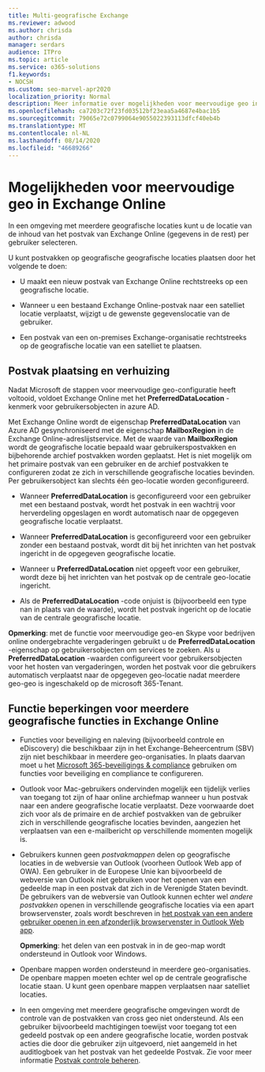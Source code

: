 ```yaml
---
title: Multi-geografische Exchange
ms.reviewer: adwood
ms.author: chrisda
author: chrisda
manager: serdars
audience: ITPro
ms.topic: article
ms.service: o365-solutions
f1.keywords:
- NOCSH
ms.custom: seo-marvel-apr2020
localization_priority: Normal
description: Meer informatie over mogelijkheden voor meervoudige geo in Exchange Online, zoals beperkingen van functies en Postvak plaatsing.
ms.openlocfilehash: ca7203c72f23fd03512bf23eaa5a4687e4bac1b5
ms.sourcegitcommit: 79065e72c0799064e9055022393113dfcf40eb4b
ms.translationtype: MT
ms.contentlocale: nl-NL
ms.lasthandoff: 08/14/2020
ms.locfileid: "46689266"
---
```

# <a name="multi-geo-capabilities-in-exchange-online"></a>Mogelijkheden voor meervoudige geo in Exchange Online

In een omgeving met meerdere geografische locaties kunt u de locatie van de inhoud van het postvak van Exchange Online (gegevens in de rest) per gebruiker selecteren.

U kunt postvakken op geografische geografische locaties plaatsen door het volgende te doen:

- U maakt een nieuw postvak van Exchange Online rechtstreeks op een geografische locatie.

- Wanneer u een bestaand Exchange Online-postvak naar een satelliet locatie verplaatst, wijzigt u de gewenste gegevenslocatie van de gebruiker.

- Een postvak van een on-premises Exchange-organisatie rechtstreeks op de geografische locatie van een satelliet te plaatsen.

## <a name="mailbox-placement-and-moves"></a>Postvak plaatsing en verhuizing

Nadat Microsoft de stappen voor meervoudige geo-configuratie heeft voltooid, voldoet Exchange Online met het **PreferredDataLocation** -kenmerk voor gebruikersobjecten in azure AD.

Met Exchange Online wordt de eigenschap **PreferredDataLocation** van Azure AD gesynchroniseerd met de eigenschap **MailboxRegion** in de Exchange Online-adreslijstservice. Met de waarde van **MailboxRegion** wordt de geografische locatie bepaald waar gebruikerspostvakken en bijbehorende archief postvakken worden geplaatst. Het is niet mogelijk om het primaire postvak van een gebruiker en de archief postvakken te configureren zodat ze zich in verschillende geografische locaties bevinden. Per gebruikersobject kan slechts één geo-locatie worden geconfigureerd.

- Wanneer **PreferredDataLocation** is geconfigureerd voor een gebruiker met een bestaand postvak, wordt het postvak in een wachtrij voor herverdeling opgeslagen en wordt automatisch naar de opgegeven geografische locatie verplaatst.

- Wanneer **PreferredDataLocation** is geconfigureerd voor een gebruiker zonder een bestaand postvak, wordt dit bij het inrichten van het postvak ingericht in de opgegeven geografische locatie.

- Wanneer u **PreferredDataLocation** niet opgeeft voor een gebruiker, wordt deze bij het inrichten van het postvak op de centrale geo-locatie ingericht.

- Als de **PreferredDataLocation** -code onjuist is (bijvoorbeeld een type nan in plaats van de waarde), wordt het postvak ingericht op de locatie van de centrale geografische locatie.

**Opmerking**: met de functie voor meervoudige geo-en Skype voor bedrijven online ondergebrachte vergaderingen gebruikt u de **PreferredDataLocation** -eigenschap op gebruikersobjecten om services te zoeken. Als u **PreferredDataLocation** -waarden configureert voor gebruikersobjecten voor het hosten van vergaderingen, worden het postvak voor die gebruikers automatisch verplaatst naar de opgegeven geo-locatie nadat meerdere geo-geo is ingeschakeld op de microsoft 365-Tenant.

## <a name="feature-limitations-for-multi-geo-in-exchange-online"></a>Functie beperkingen voor meerdere geografische functies in Exchange Online

- Functies voor beveiliging en naleving (bijvoorbeeld controle en eDiscovery) die beschikbaar zijn in het Exchange-Beheercentrum (SBV) zijn niet beschikbaar in meerdere geo-organisaties. In plaats daarvan moet u het [Microsoft 365-beveiligings & compliance](https://support.office.com/article/7e696a40-b86b-4a20-afcc-559218b7b1b8) gebruiken om functies voor beveiliging en compliance te configureren.

- Outlook voor Mac-gebruikers ondervinden mogelijk een tijdelijk verlies van toegang tot zijn of haar online archiefmap wanneer u hun postvak naar een andere geografische locatie verplaatst. Deze voorwaarde doet zich voor als de primaire en de archief postvakken van de gebruiker zich in verschillende geografische locaties bevinden, aangezien het verplaatsen van een e-mailbericht op verschillende momenten mogelijk is.

- Gebruikers kunnen geen *postvakmappen* delen op geografische locaties in de webversie van Outlook (voorheen Outlook Web app of OWA). Een gebruiker in de Europese Unie kan bijvoorbeeld de webversie van Outlook niet gebruiken voor het openen van een gedeelde map in een postvak dat zich in de Verenigde Staten bevindt. De gebruikers van de webversie van Outlook kunnen echter wel *andere postvakken* openen in verschillende geografische locaties via een apart browservenster, zoals wordt beschreven in [het postvak van een andere gebruiker openen in een afzonderlijk browservenster in Outlook Web app](https://support.office.com/article/A909AD30-E413-40B5-A487-0EA70B763081#__toc372210362).

  **Opmerking**: het delen van een postvak in in de geo-map wordt ondersteund in Outlook voor Windows.

- Openbare mappen worden ondersteund in meerdere geo-organisaties. De openbare mappen moeten echter wel op de centrale geografische locatie staan. U kunt geen openbare mappen verplaatsen naar satelliet locaties.

- In een omgeving met meerdere geografische omgevingen wordt de controle van de postvakken van cross geo niet ondersteund. Als een gebruiker bijvoorbeeld machtigingen toewijst voor toegang tot een gedeeld postvak op een andere geografische locatie, worden postvak acties die door die gebruiker zijn uitgevoerd, niet aangemeld in het auditlogboek van het postvak van het gedeelde Postvak. Zie voor meer informatie [Postvak controle beheren](https://docs.microsoft.com/microsoft-365/compliance/enable-mailbox-auditing?view=o365-worldwide).
